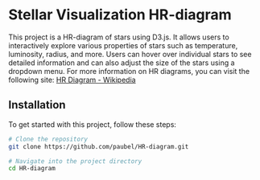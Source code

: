 # Stellar Visualization HR-diagram

This project is a HR-diagram of stars using D3.js. It allows users to interactively explore various properties of stars such as temperature, luminosity, radius, and more. Users can hover over individual stars to see detailed information and can also adjust the size of the stars using a dropdown menu.
For more information on HR diagrams, you can visit the following site:
[HR Diagram - Wikipedia](https://en.wikipedia.org/wiki/Hertzsprung%E2%80%93Russell_diagram)

## Installation

To get started with this project, follow these steps:

```bash
# Clone the repository
git clone https://github.com/paubel/HR-diagram.git

# Navigate into the project directory
cd HR-diagram
```
